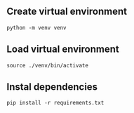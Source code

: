 ## Create virtual environment
```python -m venv venv```

## Load virtual environment
```source ./venv/bin/activate```

## Instal dependencies
```pip install -r requirements.txt```
